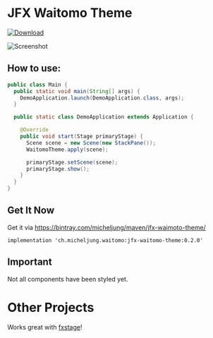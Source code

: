 # JFX Waitomo Theme

[![Download](https://api.bintray.com/packages/micheljung/maven/jfx-waitomo-theme/images/download.svg) ](https://bintray.com/micheljung/maven/jfx-waitomo-theme/_latestVersion)

![Screenshot](media/screenshot.png)

## How to use:

```java
public class Main {
  public static void main(String[] args) {
    DemoApplication.launch(DemoApplication.class, args);
  }

  public static class DemoApplication extends Application {

    @Override
    public void start(Stage primaryStage) {
      Scene scene = new Scene(new StackPane());
      WaitomoTheme.apply(scene);

      primaryStage.setScene(scene);
      primaryStage.show();
    }
  }
}
```

## Get It Now

Get it via https://bintray.com/micheljung/maven/jfx-waimoto-theme/

```
implementation 'ch.micheljung.waitomo:jfx-waitomo-theme:0.2.0'
```

## Important

Not all components have been styled yet.

# Other Projects

Works great with [fxstage](https://github.com/micheljung/fxstage)!
